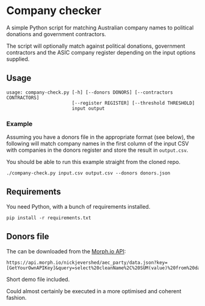 # Company checker
A simple Python script for matching Australian company names to political donations and government contractors.

The script will optionally match against political donations, government contractors and the ASIC company register depending on the input options supplied.

## Usage

```
usage: company-check.py [-h] [--donors DONORS] [--contractors CONTRACTORS]
                        [--register REGISTER] [--threshold THRESHOLD]
                        input output
```

### Example
Assuming you have a donors file in the appropriate format (see below), the following will match company names in the first column of the input CSV with companies in the donors register and store the result in `output.csv`.

You should be able to run this example straight from the cloned repo.

```
./company-check.py input.csv output.csv --donors donors.json
```

## Requirements
You need Python, with a bunch of requirements installed.

```
pip install -r requirements.txt
```

## Donors file
The can be downloaded from the [Morph.io API](https://morph.io/documentation/api?scraper=nickjevershed%2Faec_party):

```
https://api.morph.io/nickjevershed/aec_party/data.json?key=[GetYourOwnAPIKey]&query=select%20cleanName%2C%20SUM(value)%20from%20data%20group%20by%20cleanName
```

Short demo file included.

Could almost certainly be executed in a more optimised and coherent fashion.
